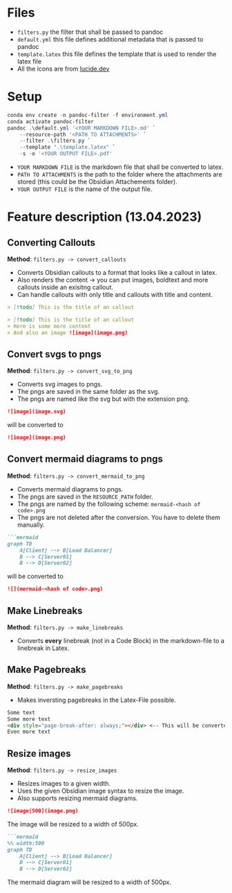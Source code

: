 # Files
* `filters.py`
    the filter that shall be passed to pandoc
* `default.yml`
    this file defines additional metadata that is passed to pandoc
* `template.latex`
    this file defines the template that is used to render the latex file
* All the icons are from [lucide.dev](https://lucide.dev/)


# Setup
```powershell
conda env create -n pandoc-filter -f environment.yml
conda activate pandoc-filter
pandoc .\default.yml '<YOUR MARKDOWN FILE>.md' `
    --resource-path '<PATH TO ATTACHMENTS>' `
    --filter .\filters.py `
    --template ".\template.latex" `
    -s -o '<YOUR OUTPUT FILE>.pdf'
```

* `YOUR MARKDOWN FILE` is the markdown file that shall be converted to latex.
* `PATH TO ATTACHMENTS` is the path to the folder where the attachments are stored (this could be the Obsidian Attachements folder).
* `YOUR OUTPUT FILE` is the name of the output file.


# Feature description (13.04.2023)
## Converting Callouts
**Method**: `filters.py -> convert_callouts`
* Converts Obsidian callouts to a format that looks like a callout in latex.
* Also renders the content -> you can put images, boldtext and more callouts inside an exisitng callout.
* Can handle callouts with only title and callouts with title and content.


```markdown
> [!todo] This is the title of an callout
```

```markdown
> [!todo] This is the title of an callout
> Here is some more content
> And also an image ![image](image.png)
```


## Convert svgs to pngs
**Method**: `filters.py -> convert_svg_to_png`
* Converts svg images to pngs.
* The pngs are saved in the same folder as the svg.
* The pngs are named like the svg but with the extension png.


```markdown
![image](image.svg)
```
will be converted to
```markdown
![image](image.png)
```


## Convert mermaid diagrams to pngs
**Method**: `filters.py -> convert_mermaid_to_png`
* Converts mermaid diagrams to pngs.
* The pngs are saved in the `RESOURCE_PATH` folder.
* The pngs are named by the following scheme: `mermaid-<hash of code>.png`
* The pngs are not deleted after the conversion. You have to delete them manually.

```markdown
```mermaid
graph TD
    A[Client] --> B[Load Balancer]
    B --> C[Server01]
    B --> D[Server02]
```
will be converted to
```markdown
![](mermaid-<hash of code>.png)
```


## Make Linebreaks
**Method**: `filters.py -> make_linebreaks`
* Converts **every** linebreak (not in a Code Block) in the markdown-file to a linebreak in Latex.


## Make Pagebreaks
**Method**: `filters.py -> make_pagebreaks`
* Makes inversting pagebreaks in the Latex-File possible.

```markdown
Some text
Some more text
<div style="page-break-after: always;"></div> <-- This will be converted to a pagebreak
Even more text
```


## Resize images
**Method**: `filters.py -> resize_images`
* Resizes images to a given width.
* Uses the given Obsidian image syntax to resize the image.
* Also supports resizing mermaid diagrams.

```markdown
![image|500](image.png)
```
The image will be resized to a width of 500px.

```markdown
```mermaid
%% width:500
graph TD
    A[Client] --> B[Load Balancer]
    B --> C[Server01]
    B --> D[Server02]
```
The mermaid diagram will be resized to a width of 500px.